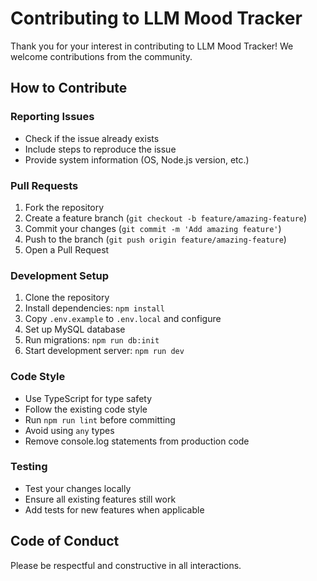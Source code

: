 # Contributing to LLM Mood Tracker

Thank you for your interest in contributing to LLM Mood Tracker! We welcome contributions from the community.

## How to Contribute

### Reporting Issues

- Check if the issue already exists
- Include steps to reproduce the issue
- Provide system information (OS, Node.js version, etc.)

### Pull Requests

1. Fork the repository
2. Create a feature branch (`git checkout -b feature/amazing-feature`)
3. Commit your changes (`git commit -m 'Add amazing feature'`)
4. Push to the branch (`git push origin feature/amazing-feature`)
5. Open a Pull Request

### Development Setup

1. Clone the repository
2. Install dependencies: `npm install`
3. Copy `.env.example` to `.env.local` and configure
4. Set up MySQL database
5. Run migrations: `npm run db:init`
6. Start development server: `npm run dev`

### Code Style

- Use TypeScript for type safety
- Follow the existing code style
- Run `npm run lint` before committing
- Avoid using `any` types
- Remove console.log statements from production code

### Testing

- Test your changes locally
- Ensure all existing features still work
- Add tests for new features when applicable

## Code of Conduct

Please be respectful and constructive in all interactions.